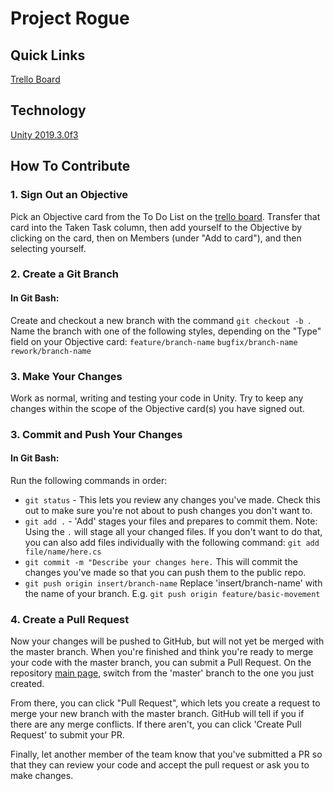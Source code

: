 # Project Rogue

## Quick Links
[Trello Board](https://trello.com/b/aKf2KCnF/jamfam-community-game)

## Technology
[Unity 2019.3.0f3](https://unity3d.com/unity/beta/2019.3.0f3)

## How To Contribute

### 1. Sign Out an Objective 
Pick an Objective card from the To Do List on the [trello board](https://trello.com/b/aKf2KCnF/jamfam-community-game). Transfer that card into the Taken Task column, then add yourself to the Objective by clicking on the card, then on Members (under "Add to card"), and then selecting yourself.

### 2. Create a Git Branch
#### In Git Bash:
Create and checkout a new branch with the command `git checkout -b `. Name the branch with one of the following styles, depending on the "Type" field on your Objective card: 
`feature/branch-name`
`bugfix/branch-name`
`rework/branch-name`

### 3. Make Your Changes
Work as normal, writing and testing your code in Unity. Try to keep any changes within the scope of the Objective card(s) you have signed out.

### 3. Commit and Push Your Changes
#### In Git Bash:
Run the following commands in order:

 * `git status` - This lets you review any changes you've made. Check this out to make sure you're not about to push changes you don't want to.
 * `git add .` - 'Add' stages your files and prepares to commit them. 
Note: Using the `.` will stage all your changed files. If you don't want to do that, you can also add files individually with the following command:
 `git add file/name/here.cs`
 * `git commit -m "Describe your changes here.` This will commit the changes you've made so that you can push them to the public repo.
 * `git push origin insert/branch-name` Replace 'insert/branch-name' with the name of your branch. E.g. `git push origin feature/basic-movement`

### 4. Create a Pull Request
Now your changes will be pushed to GitHub, but will not yet be merged with the master branch. When you're finished and think you're ready to merge your code with the master branch, you can submit a Pull Request. On the repository [main page](https://github.com/Jam-Fam/project-rogue), switch from the 'master' branch to the one you just created.

From there, you can click "Pull Request", which lets you create a request to merge your new branch with the master branch. GitHub will tell if you if there are any merge conflicts. If there aren't, you can click 'Create Pull Request' to submit your PR. 

Finally, let another member of the team know that you've submitted a PR so that they can review your code and accept the pull request or ask you to make changes.
